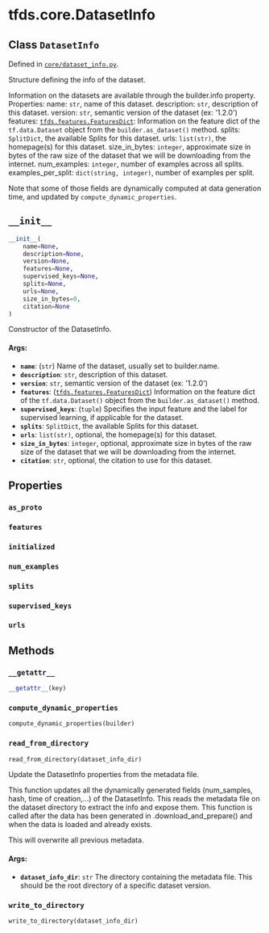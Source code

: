 <div itemscope itemtype="http://developers.google.com/ReferenceObject">
<meta itemprop="name" content="tfds.core.DatasetInfo" />
<meta itemprop="path" content="Stable" />
<meta itemprop="property" content="as_proto"/>
<meta itemprop="property" content="features"/>
<meta itemprop="property" content="initialized"/>
<meta itemprop="property" content="num_examples"/>
<meta itemprop="property" content="splits"/>
<meta itemprop="property" content="supervised_keys"/>
<meta itemprop="property" content="urls"/>
<meta itemprop="property" content="__getattr__"/>
<meta itemprop="property" content="__init__"/>
<meta itemprop="property" content="compute_dynamic_properties"/>
<meta itemprop="property" content="read_from_directory"/>
<meta itemprop="property" content="write_to_directory"/>
</div>

# tfds.core.DatasetInfo

## Class `DatasetInfo`





Defined in [`core/dataset_info.py`](https://github.com/tensorflow/datasets/tree/master/tensorflow_datasets/core/dataset_info.py).

Structure defining the info of the dataset.

Information on the datasets are available through the builder.info property.
Properties: name: `str`, name of this dataset. description: `str`, description
of this dataset. version: `str`, semantic version of the dataset (ex: '1.2.0')
features:
<a href="../../tfds/features/FeaturesDict.md"><code>tfds.features.FeaturesDict</code></a>:
Information on the feature dict of the `tf.data.Dataset` object from the
`builder.as_dataset()` method. splits: `SplitDict`, the available Splits for
this dataset. urls: `list(str)`, the homepage(s) for this dataset.
size_in_bytes: `integer`, approximate size in bytes of the raw size of the
dataset that we will be downloading from the internet. num_examples: `integer`,
number of examples across all splits. examples_per_split: `dict(string,
integer)`, number of examples per split.

Note that some of those fields are dynamically computed at data generation
time, and updated by `compute_dynamic_properties`.

<h2 id="__init__"><code>__init__</code></h2>

```python
__init__(
    name=None,
    description=None,
    version=None,
    features=None,
    supervised_keys=None,
    splits=None,
    urls=None,
    size_in_bytes=0,
    citation=None
)
```

Constructor of the DatasetInfo.

#### Args:

*   <b>`name`</b>: (`str`) Name of the dataset, usually set to builder.name.
*   <b>`description`</b>: `str`, description of this dataset.
*   <b>`version`</b>: `str`, semantic version of the dataset (ex: '1.2.0')
*   <b>`features`</b>:
    (<a href="../../tfds/features/FeaturesDict.md"><code>tfds.features.FeaturesDict</code></a>)
    Information on the feature dict of the `tf.data.Dataset()` object from the
    `builder.as_dataset()` method.
*   <b>`supervised_keys`</b>: (`tuple`) Specifies the input feature and the
    label for supervised learning, if applicable for the dataset.
*   <b>`splits`</b>: `SplitDict`, the available Splits for this dataset.
*   <b>`urls`</b>: `list(str)`, optional, the homepage(s) for this dataset.
*   <b>`size_in_bytes`</b>: `integer`, optional, approximate size in bytes of
    the raw size of the dataset that we will be downloading from the internet.
*   <b>`citation`</b>: `str`, optional, the citation to use for this dataset.

## Properties

<h3 id="as_proto"><code>as_proto</code></h3>



<h3 id="features"><code>features</code></h3>



<h3 id="initialized"><code>initialized</code></h3>



<h3 id="num_examples"><code>num_examples</code></h3>



<h3 id="splits"><code>splits</code></h3>



<h3 id="supervised_keys"><code>supervised_keys</code></h3>



<h3 id="urls"><code>urls</code></h3>





## Methods

<h3 id="__getattr__"><code>__getattr__</code></h3>

```python
__getattr__(key)
```

<h3 id="compute_dynamic_properties"><code>compute_dynamic_properties</code></h3>

``` python
compute_dynamic_properties(builder)
```



<h3 id="read_from_directory"><code>read_from_directory</code></h3>

``` python
read_from_directory(dataset_info_dir)
```

Update the DatasetInfo properties from the metadata file.

This function updates all the dynamically generated fields (num_samples,
hash, time of creation,...) of the DatasetInfo. This reads the metadata
file on the dataset directory to extract the info and expose them.
This function is called after the data has been generated in
.download_and_prepare() and when the data is loaded and already exists.

This will overwrite all previous metadata.

#### Args:

* <b>`dataset_info_dir`</b>: `str` The directory containing the metadata file. This
    should be the root directory of a specific dataset version.

<h3 id="write_to_directory"><code>write_to_directory</code></h3>

``` python
write_to_directory(dataset_info_dir)
```





